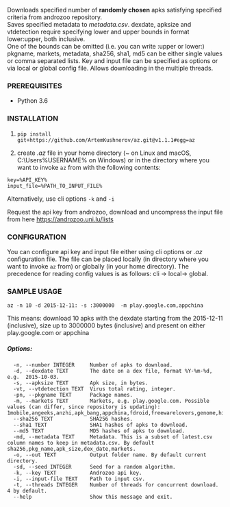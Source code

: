 Downloads specified number of **randomly chosen** apks satisfying specified criteria from androzoo repository.  
Saves specified metadata to *metadata.csv*. dexdate, apksize and vtdetection require specifying lower and upper bounds in format lower:upper, both inclusive.  
One of the bounds can be omitted (i.e. you can write :upper or lower:)  
pkgname, markets, metadata, sha256, sha1, md5 can be either single values or comma separated lists. 
Key and input file can be specified as options or via local or global config file.
Allows downloading in the multiple threads.

### PREREQUISITES
- Python 3.6

### INSTALLATION

1. `pip install git+https://github.com/ArtemKushnerov/az.git@v1.1.1#egg=az`

2. create *.az* file in your home directory (~ on Linux 
and macOS, C:\Users\%USERNAME% on Windows) or in the directory where you want to invoke `az` from with the following contents:  
```
key=%API_KEY%  
input_file=%PATH_TO_INPUT_FILE%
```
Alternatively, use cli options `-k` and `-i`

Request the api key from androzoo, download and uncompress the input file from here https://androzoo.uni.lu/lists

### CONFIGURATION
You can configure api key and input file either using cli options or *.az* configuration file. The file can be placed locally (in directory where you want to invoke `az` from) or globally (in your home directory).
The precedence for reading config values is as follows: cli -> local-> global.

### SAMPLE USAGE  

  `az -n 10 -d 2015-12-11: -s :3000000  -m play.google.com,appchina`

This means: download 10 apks with the dexdate starting from the
2015-12-11 (inclusive), size up to 3000000 bytes (inclusive) and present on either play.google.com or appchina

##### Options:  
```
  -n, --number INTEGER     Number of apks to download.
  -d, --dexdate TEXT       The date on a dex file, format %Y-%m-%d, e.g.  2015-10-03.
  -s, --apksize TEXT       Apk size, in bytes.
  -vt, --vtdetection TEXT  Virus total rating, integer.
  -pn, --pkgname TEXT      Package names.
  -m, --markets TEXT       Markets, e.g. play.google.com. Possible values (can differ, since repository is updating): 1mobile,angeeks,anzhi,apk_bang,appchina,fdroid,freewarelovers,genome,hiapk,markets,mi.com,play.google.com,proandroid,slideme,torrents.
  --sha256 TEXT            SHA256 hashes.
  --sha1 TEXT              SHA1 hashes of apks to download.
  --md5 TEXT               MD5 hashes of apks to download.
  -md, --metadata TEXT     Metadata. This is a subset of latest.csv column names to keep in metadata.csv. By default sha256,pkg_name,apk_size,dex_date,markets.  
  -o, --out TEXT           Output folder name. By default current directory.
  -sd, --seed INTEGER      Seed for a random algorithm.
  -k, --key TEXT           Androzoo api key.
  -i, --input-file TEXT    Path to input csv.
  -t, --threads INTEGER    Number of threads for concurrent download. 4 by default.
  --help                   Show this message and exit.  
```
